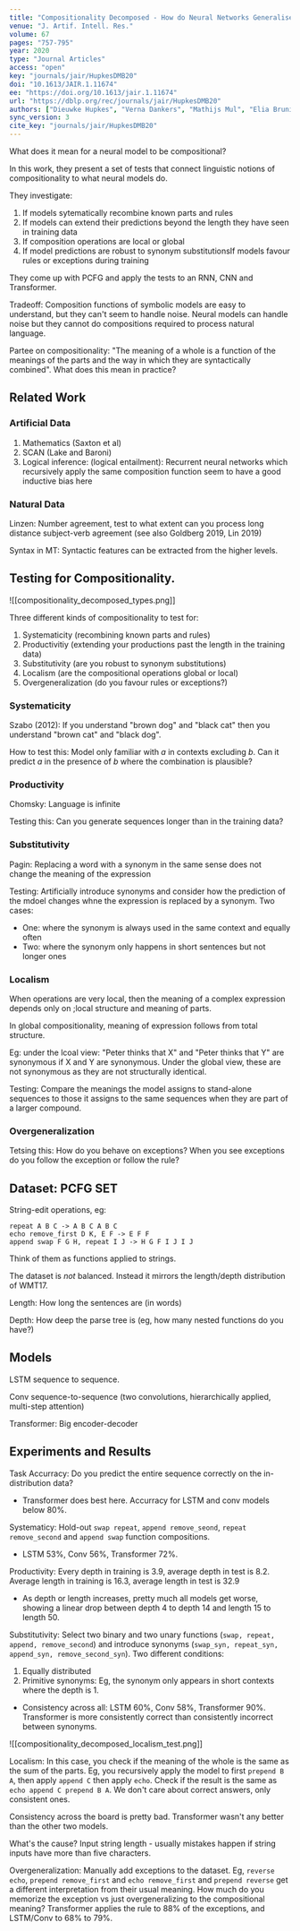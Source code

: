 ```yaml
---
title: "Compositionality Decomposed - How do Neural Networks Generalise?"
venue: "J. Artif. Intell. Res."
volume: 67
pages: "757-795"
year: 2020
type: "Journal Articles"
access: "open"
key: "journals/jair/HupkesDMB20"
doi: "10.1613/JAIR.1.11674"
ee: "https://doi.org/10.1613/jair.1.11674"
url: "https://dblp.org/rec/journals/jair/HupkesDMB20"
authors: ["Dieuwke Hupkes", "Verna Dankers", "Mathijs Mul", "Elia Bruni"]
sync_version: 3
cite_key: "journals/jair/HupkesDMB20"
---
```


What does it mean for a neural model to be compositional?

In this work, they present a set of tests that connect linguistic notions of compositionality to what neural models do.

They investigate:
 1. If models sytematically recombine known parts and rules
 2. If models can extend their predictions beyond the length they have seen in training data
 3. If composition operations are local or global
 4. If model predictions are robust to synonym substitutionsIf models favour rules or exceptions during training

They come up with PCFG and apply the tests to an RNN, CNN and Transformer.

Tradeoff: Composition functions of symbolic models are easy to understand, but they can't seem to handle noise. Neural models can handle noise but they cannot do compositions required to process natural language.


Partee on compositionality: "The meaning of a whole is a function of the meanings of the parts and the way in which they are syntactically combined". What does this mean in practice?

## Related Work

### Artificial Data

1. Mathematics (Saxton et al)
2. SCAN (Lake and Baroni)
3. Logical inference: (logical entailment): Recurrent neural networks which recursively apply the same composition function seem to have a good inductive bias here

### Natural Data

Linzen: Number agreement, test to what extent can you process long distance subject-verb agreement (see also Goldberg 2019, Lin 2019)

Syntax in MT: Syntactic features can be extracted from the higher levels.


## Testing for Compositionality.

![[compositionality_decomposed_types.png]]

Three different kinds of compositionality to test for:

 1. Systematicity (recombining known parts and rules)
 2. Productivitiy (extending your productions past the length in the training data)
 3. Substitutivity (are you robust to synonym substitutions)
 4. Localism (are the compositional operations global or local)
 5. Overgeneralization (do you favour rules or exceptions?)

### Systematicity

Szabo (2012): If you understand "brown dog" and "black cat" then you understand "brown cat" and "black dog".

How to test this: Model only familiar with $a$ in contexts excluding $b$. Can it predict $a$ in the presence of $b$ where the combination is plausible?

### Productivity

Chomsky: Language is infinite

Testing this: Can you generate sequences longer than in the training data?

### Substitutivity

Pagin: Replacing a word with a synonym in the same sense does not change the meaning of the expression

Testing: Artificially introduce synonyms and consider how the prediction of the mdoel changes whne the expression is replaced by a synonym. Two cases:
 - One: where the synonym is always used in the same context and equally often
 - Two: where the synonym only happens in short sentences but not longer ones


### Localism

When operations are very local, then the meaning of a complex expression depends only on ;local structure and meaning of parts.

In global compositionality, meaning of expression follows from total structure.

Eg: under the lcoal view: "Peter thinks that X" and "Peter thinks that Y" are synonymous if X and Y are synonymous. Under the global view, these are not synonymous as they are not structurally identical.

Testing: Compare the meanings the model assigns to stand-alone sequences to those it assigns to the same sequences when they are part of a larger compound.

### Overgeneralization

Tetsing this: How do you behave on exceptions? When you see exceptions do you follow the exception or follow the rule?


## Dataset: PCFG SET

String-edit operations, eg:

    repeat A B C -> A B C A B C
    echo remove_first D K, E F -> E F F
    append swap F G H, repeat I J -> H G F I J I J

Think of them as functions applied to strings.

The dataset is *not* balanced. Instead it mirrors the length/depth distribution of WMT17.

Length: How long the sentences are (in words)

Depth: How deep the parse tree is (eg, how many nested functions do you have?)

## Models

LSTM sequence to sequence.

Conv sequence-to-sequence (two convolutions, hierarchically applied, multi-step attention)

Transformer: Big encoder-decoder

## Experiments and Results

Task Accurracy: Do you predict the entire sequence correctly on the in-distribution data?
 - Transformer does best here. Accurracy for LSTM and conv models below 80%.

Systematicy: Hold-out `swap repeat`, `append remove_seond`, `repeat remove_second` and `append swap` function compositions.

 - LSTM 53%, Conv 56%, Transformer 72%.

Productivity: Every depth in training is 3.9, average depth in test is 8.2. Average length in training is 16.3, average length in test is 32.9

 - As  depth or length increases, pretty much all models get worse, showing a linear drop between depth 4 to depth 14 and length 15 to length 50.

Substitutivity: Select two binary and two unary functions (`swap, repeat, append, remove_second`) and introduce synonyms (`swap_syn, repeat_syn, append_syn, remove_second_syn`). Two different conditions:
 1. Equally distributed
 2. Primitive synonyms: Eg, the synonym only appears in short contexts where the depth is 1.

 - Consistency across all: LSTM 60%, Conv 58%, Transformer 90%. Transformer is more consistently correct than consistently incorrect between synonyms.

![[compositionality_decomposed_localism_test.png]]

Localism: In this case, you check if the meaning of the whole is the same as the sum of the parts. Eg, you recursively apply the model to first `prepend B A`, then apply `append C` then apply `echo`. Check if the result is the same as `echo append C prepend B A`.  We don't care about correct answers, only consistent ones.

Consistency across the board is pretty bad. Transformer wasn't any better than the other two models.

What's the cause? Input string length - usually mistakes happen if string inputs have more than five characters.

Overgeneralization: Manually add exceptions to the dataset. Eg, `reverse echo`, `prepend remove_first` and `echo remove_first` and `prepend reverse` get a different interpretation from their usual meaning.  How much do you memorize the exception vs just overgeneralizing to the compositional meaning?  Transformer applies the rule to 88% of the exceptions, and LSTM/Conv to 68% to 79%.
